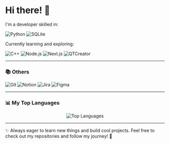 # Hi there! 👋

I'm a developer skilled in:

![Python](https://img.shields.io/badge/Python-3776AB?style=for-the-badge&logo=python&logoColor=white)
![SQLite](https://img.shields.io/badge/SQLite-003B57?style=for-the-badge&logo=sqlite&logoColor=white)

Currently learning and exploring:

![C++](https://img.shields.io/badge/C++-00599C?style=for-the-badge&logo=c%2B%2B&logoColor=white)
![Node.js](https://img.shields.io/badge/Node.js-339933?style=for-the-badge&logo=node.js&logoColor=white)
![Next.js](https://img.shields.io/badge/Next.js-000000?style=for-the-badge&logo=next.js&logoColor=white)
![QTCreator](https://img.shields.io/badge/Qt_Creator-41CD52?style=for-the-badge&logo=qt&logoColor=white)

---

### 📚 Others

![Git](https://img.shields.io/badge/Git-F05032?style=for-the-badge&logo=git&logoColor=white)
![Notion](https://img.shields.io/badge/Notion-000000?style=for-the-badge&logo=notion&logoColor=white)
![Jira](https://img.shields.io/badge/Jira-0052CC?style=for-the-badge&logo=jira&logoColor=white)
![Figma](https://img.shields.io/badge/Figma-F24E1E?style=for-the-badge&logo=figma&logoColor=white)

---

### 📊 My Top Languages

<p align="center">
  <img src="https://github-readme-stats.vercel.app/api/top-langs/?username=analuisafeitosa&layout=compact&langs_count=6&theme=radical" alt="Top Languages" />
</p>

---

✨ Always eager to learn new things and build cool projects. Feel free to check out my repositories and follow my journey! 🚀
